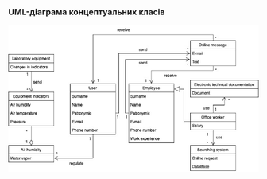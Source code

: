 ### UML-діаграма концептуальних класів
![](https://github.com/oleksandrblazhko/ai204-ozarchuk/blob/laboratory-work-5/2-SoftwareDesign/2.1-UMLConceptClasses/UML-ConceptClasses.jpg)
